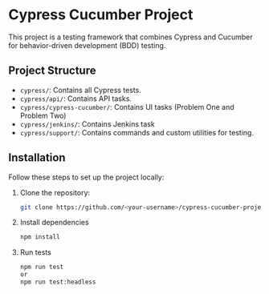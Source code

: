 # Cypress Cucumber Project

This project is a testing framework that combines Cypress and Cucumber for behavior-driven development (BDD) testing.

## Project Structure

- `cypress/`: Contains all Cypress tests.
- `cypress/api/`: Contains API tasks.
- `cypress/cypress-cucumber/`: Contains UI tasks (Problem One and Problem Two)
- `cypress/jenkins/`: Contains Jenkins task
- `cypress/support/`: Contains commands and custom utilities for testing.

## Installation

Follow these steps to set up the project locally:

1. Clone the repository:
   ```bash
   git clone https://github.com/<your-username>/cypress-cucumber-project.git
   
2. Install dependencies
   ```bash
   npm install

3. Run tests
   ```bash
   npm run test
   or
   npm run test:headless
